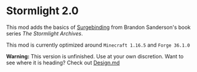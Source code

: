Stormlight 2.0
=========

This mod adds the basics of [Surgebinding](http://coppermind.net/wiki/Surgebinding) from Brandon Sanderson's book series *The Stormlight Archives*. 

This mod is currently optimized around `Minecraft 1.16.5` and `Forge 36.1.0`


**Warning:** This version is unfinished. Use at your own discretion. Want to see where it is heading? Check out [Design.md](./Design.md)
